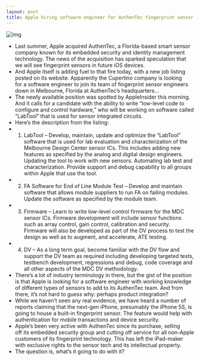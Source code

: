 ```yaml
---
layout: post
title: Apple hiring software engineer for AuthenTec fingerprint sensor team
---
```

![img](http://media.idownloadblog.com/wp-content/uploads/2012/07/authentec-logo-0727.jpg)
* Last summer, Apple acquired AuthenTec, a Florida-based smart sensor company known for its embedded security and identity management technology. The news of the acquisition has sparked speculation that we will see fingerprint sensors in future iOS devices.
* And Apple itself is adding fuel to that fire today, with a new job listing posted on its website. Apparently the Cupertino company is looking for a software engineer to join its team of fingerprint sensor engineers down in Melbourne, Florida at AuthenTec’s headquarters…
* The newly available position was spotted by AppleInsider this morning. And it calls for a candidate with the ability to write “low-level code to configure and control hardware,” who will be working on software called “LabTool” that is used for sensor integrated circuits.
* Here’s the description from the listing:
* 1. LabTool – Develop, maintain, update and optimize the “LabTool” software that is used for lab evaluation and characterization of the Melbourne Design Center sensor ICs. This includes adding new features as specified by the analog and digital design engineers. Updating the tool to work with new sensors. Automating lab test and characterization. Provide support and debug capability to all groups within Apple that use the tool.
* 2. FA Software for End of Line Module Test – Develop and maintain software that allows module suppliers to run FA on failing modules. Update the software as specified by the module team.
* 3. Firmware – Learn to write low-level control firmware for the MDC sensor ICs. Firmware development will include sensor functions such as array control, gain control, calibration and security. Firmware will also be developed as part of the DV process to test the design as well as to augment, and accelerate, ATE testing.
* 4. DV – As a long term goal, become familiar with the DV flow and support the DV team as required including developing targeted tests, testbench development, regressions and debug, code coverage and all other aspects of the MDC DV methodology.
* There’s a lot of industry terminology in there, but the gist of the position is that Apple is looking for a software engineer with working knowledge of different types of sensors to add to its AuthenTec team. And from there, it’s not hard to guess why: perhaps product integration?
* While we haven’t seen any real evidence, we have heard a number of reports claiming that the next-gen iPhone, presumably the iPhone 5S, is going to house a built-in fingerprint sensor. The feature would help with authentication for mobile transactions and device security.
* Apple’s been very active with AuthenTec since its purchase, selling off its embedded security group and cutting off service for all non-Apple customers of its fingerprint technology. This has left the iPad-maker with exclusive rights to the sensor tech and its intellectual property.
* The question is, what’s it going to do with it?


